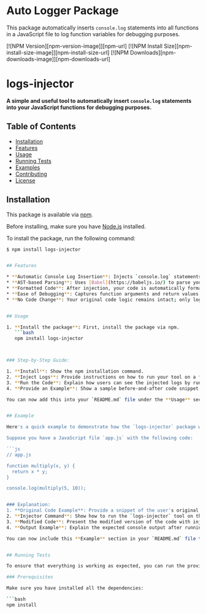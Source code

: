 # Auto Logger Package

This package automatically inserts `console.log` statements into all functions in a JavaScript file to log function variables for debugging purposes.

[![NPM Version][npm-version-image]][npm-url]
[![NPM Install Size][npm-install-size-image]][npm-install-size-url]
[![NPM Downloads][npm-downloads-image]][npm-downloads-url]

# logs-injector

**A simple and useful tool to automatically insert `console.log` statements into your JavaScript functions for debugging purposes.**

## Table of Contents

* [Installation](#installation)
* [Features](#features)
* [Usage](#usage)
* [Running Tests](#running-tests)
* [Examples](#examples)
* [Contributing](#contributing)
* [License](#license)

## Installation

This package is available via [npm](https://www.npmjs.com/).

Before installing, make sure you have [Node.js](https://nodejs.org/) installed.

To install the package, run the following command:

```bash
$ npm install logs-injector


## Features

* **Automatic Console Log Insertion**: Injects `console.log` statements into every function in your JavaScript files, logging function parameters and return values.
* **AST-based Parsing**: Uses [Babel](https://babeljs.io/) to parse your JavaScript into an Abstract Syntax Tree (AST) to identify and modify functions.
* **Formatted Code**: After injection, your code is automatically formatted using [Prettier](https://prettier.io/).
* **Ease of Debugging**: Captures function arguments and return values, helping you quickly identify and fix issues in your code.
* **No Code Change**: Your original code logic remains intact; only logging statements are added to improve traceability.


## Usage

1. **Install the package**: First, install the package via npm.
   ```bash
   npm install logs-injector



### Step-by-Step Guide:

1. **Install**: Show the npm installation command.
2. **Inject Logs**: Provide instructions on how to run your tool on a file.
3. **Run the Code**: Explain how users can see the injected logs by running their JavaScript files.
4. **Provide an Example**: Show a sample before-and-after code snippet to make it clear how the tool works.

You can now add this into your `README.md` file under the **Usage** section!


## Example

Here's a quick example to demonstrate how the `logs-injector` package works.

Suppose you have a JavaScript file `app.js` with the following code:

```js
// app.js

function multiply(x, y) {
  return x * y;
}

console.log(multiply(5, 10));


### Explanation:
1. **Original Code Example**: Provide a snippet of the user's original code.
2. **Injector Command**: Show how to run the `logs-injector` tool on the file.
3. **Modified Code**: Present the modified version of the code with injected logs.
4. **Output Example**: Explain the expected console output after running the modified file.

You can now include this **Example** section in your `README.md` file to help users understand how to use your package!


## Running Tests

To ensure that everything is working as expected, you can run the provided tests.

### Prerequisites

Make sure you have installed all the dependencies:

```bash
npm install

